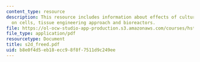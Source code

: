 ```yaml
---
content_type: resource
description: This resource includes information about effects of culture conditions
  on cells, tissue engineering approach and bioreactors.
file: https://ol-ocw-studio-app-production.s3.amazonaws.com/courses/hst-535-principles-and-practice-of-tissue-engineering-fall-2004/b8e0f4d5eb18ecc98f8f7511d9c249ee_s2d_freed.pdf
file_type: application/pdf
resourcetype: Document
title: s2d_freed.pdf
uid: b8e0f4d5-eb18-ecc9-8f8f-7511d9c249ee
---
```

